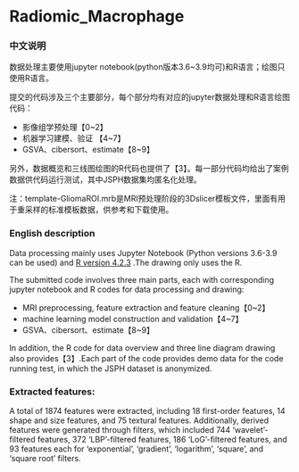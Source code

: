 # Radiomic_Macrophage

### 中文说明

数据处理主要使用jupyter notebook(python版本3.6~3.9均可)和R语言；绘图只使用R语言。

提交的代码涉及三个主要部分，每个部分均有对应的jupyter数据处理和R语言绘图代码：

- 影像组学预处理【0~2】
- 机器学习建模、验证 【4~7】
- GSVA、cibersort、estimate【8~9】

另外，数据概览和三线图绘图的R代码也提供了【3】。每一部分代码均给出了案例数据供代码运行测试，其中JSPH数据集均匿名化处理。

注：template-GliomaROI.mrb是MRI预处理阶段的3Dslicer模板文件，里面有用于重采样的标准模板数据，供参考和下载使用。

### English description

Data processing mainly uses Jupyter Notebook (Python versions 3.6-3.9 can be used) and [R version 4.2.3](https://www.r-project.org/) .The drawing only uses the R.

The submitted code involves three main parts, each with corresponding jupyter notebook and R codes for data processing and drawing:

- MRI preprocessing, feature extraction and feature cleaning【0~2】
- machine learning model construction and validation【4~7】
- GSVA、cibersort、estimate【8~9】

In addition, the R code for data overview and three line diagram drawing also provides【3】.Each part of the code provides demo data for the code running test, in which the JSPH dataset is anonymized.

### Extracted features:

A total of 1874 features were extracted, including 18 first-order features, 14 shape and size features, and 75 textural features. Additionally, derived features were generated through filters, which included 744 ‘wavelet’-filtered features, 372 ‘LBP’-filtered features, 186 ‘LoG’-filtered features, and 93 features each for ‘exponential’, ‘gradient’, ‘logarithm’, ‘square’, and ‘square root’ filters.
